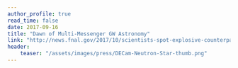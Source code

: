 ```yaml
---
author_profile: true
read_time: false
date: 2017-09-16
title: "Dawn of Multi-Messenger GW Astronomy"
link: "http://news.fnal.gov/2017/10/scientists-spot-explosive-counterpart-ligovirgos-latest-gravitational-waves/"
header: 
    teaser: "/assets/images/press/DECam-Neutron-Star-thumb.png"
---
```


